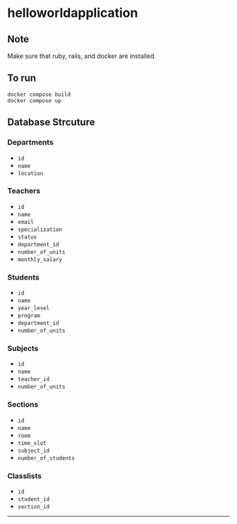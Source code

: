 # helloworldapplication

## Note
Make sure that ruby, rails, and docker are installed.

## To run
```
docker compose build
docker compose up
```

## Database Strcuture

### Departments
- `id`
- `name`
- `location`

### Teachers
- `id`
- `name`
- `email`
- `specialization`
- `status`
- `department_id`
- `number_of_units`
- `monthly_salary`

### Students
- `id`
- `name`
- `year_level`
- `program`
- `department_id`
- `number_of_units`

### Subjects
- `id`
- `name`
- `teacher_id`
- `number_of_units`

### Sections
- `id`
- `name`
- `room`
- `time_slot`
- `subject_id`
- `number_of_students`

### Classlists
- `id`
- `student_id`
- `section_id`

---

